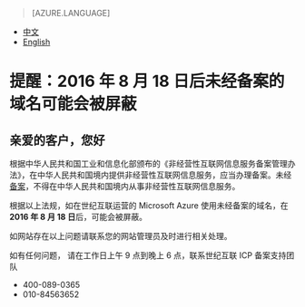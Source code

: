<properties
	pageTitle="提醒 | Azure"
    description="提醒：2016 年 8 月 18 日后未经备案的域名可能会被屏蔽"
    services=""
    documentationCenter=""
    authors=""
    manager=""
    editor=""
    tags=""/>

<tags ms.service="announcement" ms.date="08/2016" wacn.date="08/2016" wacn.lang="cn"/>

> [AZURE.LANGUAGE]
- [中文](/support/announcement/Domain-names/)
- [English](/support/announcement/Domain-names-en/)

# 提醒：2016 年 8 月 18 日后未经备案的域名可能会被屏蔽

## 亲爱的客户，您好 

根据中华人民共和国工业和信息化部颁布的《非经营性互联网信息服务备案管理办法》，在中华人民共和国境内提供非经营性互联网信息服务，应当办理备案。未经[备案](http://baike.baidu.com/view/283102.htm)，不得在中华人民共和国境内从事非经营性互联网信息服务。

根据以上法规，如在世纪互联运营的 Microsoft Azure 使用未经备案的域名，在**2016 年 8 月 18 日**后，可能会被屏蔽。

如网站存在以上问题请联系您的网站管理员及时进行相关处理。

如有任何问题， 请在工作日上午 9 点到晚上 6 点，联系世纪互联 ICP 备案支持团队

* 400-089-0365
* 010-84563652
